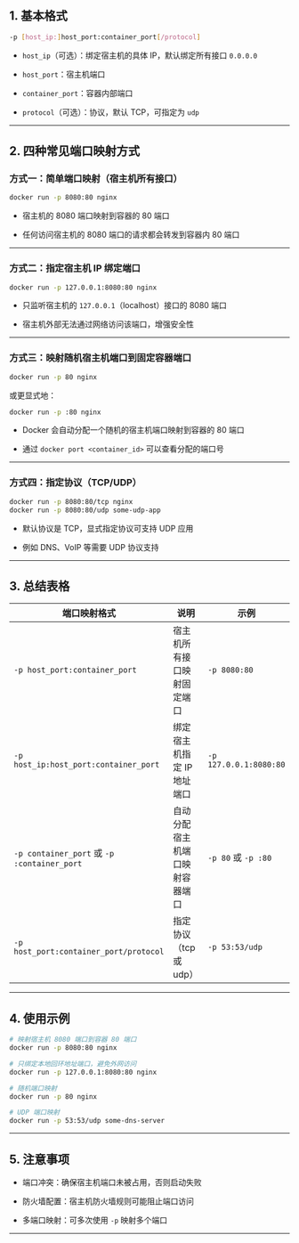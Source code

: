 ## 1\. 基本格式

```bash
-p [host_ip:]host_port:container_port[/protocol]
```

-   `host_ip`（可选）：绑定宿主机的具体 IP，默认绑定所有接口 `0.0.0.0`
    
-   `host_port`：宿主机端口
    
-   `container_port`：容器内部端口
    
-   `protocol`（可选）：协议，默认 TCP，可指定为 `udp`
    

---

## 2\. 四种常见端口映射方式

### 方式一：简单端口映射（宿主机所有接口）

```bash
docker run -p 8080:80 nginx
```

-   宿主机的 8080 端口映射到容器的 80 端口
    
-   任何访问宿主机的 8080 端口的请求都会转发到容器内 80 端口
    

---

### 方式二：指定宿主机 IP 绑定端口

```bash
docker run -p 127.0.0.1:8080:80 nginx
```

-   只监听宿主机的 `127.0.0.1`（localhost）接口的 8080 端口
    
-   宿主机外部无法通过网络访问该端口，增强安全性
    

---

### 方式三：映射随机宿主机端口到固定容器端口

```bash
docker run -p 80 nginx
```

或更显式地：

```bash
docker run -p :80 nginx
```

-   Docker 会自动分配一个随机的宿主机端口映射到容器的 80 端口
    
-   通过 `docker port <container_id>` 可以查看分配的端口号
    

---

### 方式四：指定协议（TCP/UDP）

```bash
docker run -p 8080:80/tcp nginx
docker run -p 8080:80/udp some-udp-app
```

-   默认协议是 TCP，显式指定协议可支持 UDP 应用
    
-   例如 DNS、VoIP 等需要 UDP 协议支持
    

---

## 3\. 总结表格

| 端口映射格式 | 说明 | 示例 |
| --- | --- | --- |
| `-p host_port:container_port` | 宿主机所有接口映射固定端口 | `-p 8080:80` |
| `-p host_ip:host_port:container_port` | 绑定宿主机指定 IP 地址端口 | `-p 127.0.0.1:8080:80` |
| `-p container_port` 或 `-p :container_port` | 自动分配宿主机端口映射容器端口 | `-p 80` 或 `-p :80` |
| `-p host_port:container_port/protocol` | 指定协议（tcp 或 udp） | `-p 53:53/udp` |

---

## 4\. 使用示例

```bash
# 映射宿主机 8080 端口到容器 80 端口
docker run -p 8080:80 nginx

# 只绑定本地回环地址端口，避免外网访问
docker run -p 127.0.0.1:8080:80 nginx

# 随机端口映射
docker run -p 80 nginx

# UDP 端口映射
docker run -p 53:53/udp some-dns-server
```

---

## 5\. 注意事项

-   端口冲突：确保宿主机端口未被占用，否则启动失败
    
-   防火墙配置：宿主机防火墙规则可能阻止端口访问
    
-   多端口映射：可多次使用 `-p` 映射多个端口
    

---